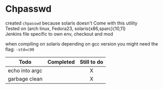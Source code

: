 # Chpasswd
created `chpasswd` because solaris doesn't Come with this utility  
Tested on (arch linux, Fedora23, solaris{x86,sparc}{10,11}  
Jenkins file specific to own env, checkout and mod  

when compiling on solaris depending on gcc version you might need the flag: `-std=c99`

| Todo          | Completed | Still to do | 
|---------------|:---------:|:-----------:|
|echo into argc |           |      X      |
|garbage clean  |           |      X      |
